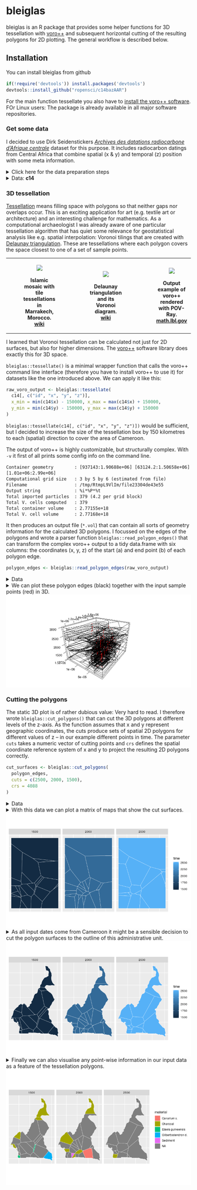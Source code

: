 
<!-- README.md is generated from README.Rmd. Please edit that file -->

# bleiglas

bleiglas is an R package that provides some helper functions for 3D
tessellation with [voro++](http://math.lbl.gov/voro++/) and subsequent
horizontal cutting of the resulting polygons for 2D plotting. The
general workflow is described below.

## Installation

You can install bleiglas from github

``` r
if(!require('devtools')) install.packages('devtools')
devtools::install_github("ropensci/c14bazAAR")
```

For the main function tessellate you also have to [install the voro++
software](http://math.lbl.gov/voro++/download/). FOr Linux users: The
package is already available in all major software repositories.

### Get some data

I decided to use Dirk Seidenstickers [*Archives des datations
radiocarbone d’Afrique
centrale*](https://github.com/dirkseidensticker/aDRAC) dataset for this
purpose. It includes radiocarbon datings from Central Africa that
combine spatial (x & y) and temporal (z) position with some meta
information.

<details>

<summary>Click here for the data preparation steps</summary>

<p>

I selected dates from Cameroon between 1000 and 3000 uncalibrated BP and
projected them into a worldwide cylindrical reference system (epsg
[4088](https://epsg.io/4088)). As Cameroon is close to the equator this
projection should represent distances, angles and areas sufficiently
correct for this example exercise. I rescaled the temporal data with a
factor of 1000 to better show the effect of 3D tessellation. You can
imagine the samples to be observations in a 3D geo-time-space where one
year equals one kilometre. I had to remove samples with equal position
in all three dimensions for the tessellation.

``` r
# download raw data
c14_cmr <- c14bazAAR::get_c14data("adrac") %>% 
  # filter data
  dplyr::filter(!is.na(lat) & !is.na(lon), c14age > 1000, c14age < 3000, country == "CMR") 
```

    ##   |                                                          |                                                  |   0%  |                                                          |++++++++++++++++++++++++++++++++++++++++++++++++++|  99%  |                                                          |++++++++++++++++++++++++++++++++++++++++++++++++++| 100%

``` r
# remove doubles
c14_cmr_unique <- c14_cmr %>%
  dplyr::mutate(
    rounded_coords_lat = round(lat, 3),
    rounded_coords_lon = round(lon, 3)
  ) %>%
  dplyr::group_by(rounded_coords_lat, rounded_coords_lon, c14age) %>%
  dplyr::filter(dplyr::row_number() == 1) %>%
  dplyr::ungroup()

# transform coordinates
coords <- data.frame(c14_cmr_unique$lon, c14_cmr_unique$lat) %>% 
  sf::st_as_sf(coords = c(1, 2), crs = 4326) %>% 
  sf::st_transform(crs = 4088) %>% 
  sf::st_coordinates()

# create active dataset
c14 <- c14_cmr_unique %>% 
  dplyr::transmute(
    id = 1:nrow(.),
    x = coords[,1], 
    y = coords[,2], 
    z = c14age * 1000, # rescaling of temporal data
    material = material
)
```

</p>

</details>

<details>

<summary>Data: <b>c14</b></summary>

<p>

``` r
c14 
```

    ## # A tibble: 380 x 5
    ##       id        x       y       z material
    ##    <int>    <dbl>   <dbl>   <dbl> <chr>   
    ##  1     1 1284303. 450331. 1920000 <NA>    
    ##  2     2 1284303. 450331. 2596000 <NA>    
    ##  3     3 1284303. 450331. 2360000 <NA>    
    ##  4     4 1284303. 450331. 2380000 <NA>    
    ##  5     5 1278776. 434150. 2810000 <NA>    
    ##  6     6 1278776. 434150. 2710000 <NA>    
    ##  7     7 1278776. 434150. 1860000 <NA>    
    ##  8     8 1278776. 434150. 1960000 <NA>    
    ##  9     9 1278776. 434150. 2820000 <NA>    
    ## 10    10 1278776. 434150. 2110000 <NA>    
    ## # … with 370 more rows

</p>

</details>

### 3D tessellation

[Tessellation](https://en.wikipedia.org/wiki/Tessellation) means filling
space with polygons so that neither gaps nor overlaps occur. This is an
exciting application for art (e.g. textile art or architecture) and an
interesting challenge for mathematics. As a computational archaeologist
I was already aware of one particular tessellation algorithm that has
quiet some relevance for geostatistical analysis like e.g. spatial
interpolation: Voronoi tilings that are created with [Delaunay
triangulation](https://en.wikipedia.org/wiki/Delaunay_triangulation).
These are tessellations where each polygon covers the space closest to
one of a set of sample
points.

<table style="width:100%">

<tr>

<th>

<figure>

<img src="https://upload.wikimedia.org/wikipedia/commons/thumb/6/66/Ceramic_Tile_Tessellations_in_Marrakech.jpg/320px-Ceramic_Tile_Tessellations_in_Marrakech.jpg" height="150" />

<figcaption>

Islamic mosaic with tile tessellations in Marrakech, Morocco.
<a href="https://en.wikipedia.org/wiki/File:Ceramic_Tile_Tessellations_in_Marrakech.jpg">wiki</a>

</figcaption>

</figure>

</th>

<th>

<figure>

<img src="https://upload.wikimedia.org/wikipedia/commons/thumb/5/56/Delaunay_Voronoi.svg/441px-Delaunay_Voronoi.svg.png" height="150" />

<figcaption>

Delaunay triangulation and its Voronoi diagram.
<a href="https://commons.wikimedia.org/wiki/File:Delaunay_Voronoi.svg">wiki</a>

</figcaption>

</figure>

</th>

<th>

<figure>

<img src="http://math.lbl.gov/voro++/examples/custom_output/custom_output_l.png" height="150" />

<figcaption>

Output example of voro++ rendered with POV-Ray.
<a href="http://math.lbl.gov/voro++">math.lbl.gov</a>

</figcaption>

</figure>

</th>

<tr>

</table>

I learned that Voronoi tessellation can be calculated not just for 2D
surfaces, but also for higher dimensions. The
[voro++](http://math.lbl.gov/voro++/) software library does exactly this
for 3D space.

`bleiglas::tessellate()` is a minimal wrapper function that calls the
voro++ command line interface (therefore you have to install voro++ to
use it) for datasets like the one introduced above. We can apply it like
this:

``` r
raw_voro_output <- bleiglas::tessellate(
  c14[, c("id", "x", "y", "z")],
  x_min = min(c14$x) - 150000, x_max = max(c14$x) + 150000, 
  y_min = min(c14$y) - 150000, y_max = max(c14$y) + 150000
)
```

`bleiglas::tessellate(c14[, c("id", "x", "y", "z")])` would be
sufficient, but I decided to increase the size of the tessellation box
by 150 kilometres to each (spatial) direction to cover the area of
Cameroon.

The output of voro++ is highly customizable, but structurally complex.
With `-v` it first of all prints some config info on the command
    line.

    Container geometry        : [937143:1.90688e+06] [63124.2:1.50658e+06] [1.01e+06:2.99e+06]
    Computational grid size   : 3 by 5 by 6 (estimated from file)
    Filename                  : /tmp/RtmpL9VlIm/file23304de43e55
    Output string             : %i*%P*%t
    Total imported particles  : 379 (4.2 per grid block)
    Total V. cells computed   : 379
    Total container volume    : 2.77155e+18
    Total V. cell volume      : 2.77168e+18

It then produces an output file (`*.vol`) that can contain all sorts of
geometry information for the calculated 3D polygons. I focussed on the
edges of the polygons and wrote a parser function
`bleiglas::read_polygon_edges()` that can transform the complex voro++
output to a tidy data.frame with six columns: the coordinates (x, y, z)
of the start (a) and end point (b) of each polygon edge.

``` r
polygon_edges <- bleiglas::read_polygon_edges(raw_voro_output)
```

<details>

<summary>Data</summary>

<p>

    ## # A tibble: 24,138 x 7
    ##        x.a    y.a     z.a     x.b    y.b     z.b    id
    ##      <dbl>  <dbl>   <dbl>   <dbl>  <dbl>   <dbl> <dbl>
    ##  1 1352610 233681 1240760 1381950 158990 1274740    38
    ##  2 1324180 130338 1292500 1381950 158990 1274740    38
    ##  3 1309730 225141 1313810 1381950 158990 1274740    38
    ##  4 1201420 392245 1299830 1289680 241638 1324360    38
    ##  5 1276830 227624 1327040 1289680 241638 1324360    38
    ##  6 1309730 225141 1313810 1289680 241638 1324360    38
    ##  7 1190420 336013 1202560  937143 326505 1224480    38
    ##  8  937143 374007 1308060  937143 326505 1224480    38
    ##  9  937143 185322 1292500  937143 326505 1224480    38
    ## 10  937143 326505 1224480 1190420 336013 1202560    38
    ## # … with 24,128 more rows

</p>

</details>

<details>

<summary>We can plot these polygon edges (black) together with the input
sample points (red) in 3D.</summary>

<p>

Before plotting I wanted to changed the scaling of the temporal
information back again to increase the readability of the plot.

``` r
polygon_edges %<>% dplyr::mutate(
  z.a = z.a / 1000,
  z.b = z.b / 1000
)

c14 %<>% dplyr::mutate(
  z = z / 1000
)
```

``` r
rgl::axes3d()
rgl::points3d(c14$x, c14$y, c14$z, color = "red")
rgl::aspect3d(1, 1, 1)
rgl::segments3d(
  x = as.vector(t(polygon_edges[,c(1,4)])),
  y = as.vector(t(polygon_edges[,c(2,5)])),
  z = as.vector(t(polygon_edges[,c(3,6)]))
)
rgl::view3d(userMatrix = view_matrix, zoom = 0.9)
```

</p>

</details>

<img src="README_files/figure-gfm/unnamed-chunk-9-1.png" style="display: block; margin: auto;" />

### Cutting the polygons

The static 3D plot is of rather dubious value: Very hard to read. I
therefore wrote `bleiglas::cut_polygons()` that can cut the 3D polygons
at different levels of the z-axis. As the function assumes that x and y
represent geographic coordinates, the cuts produce sets of spatial 2D
polygons for different values of z – in our example different points in
time. The parameter `cuts` takes a numeric vector of cutting points and
`crs` defines the spatial coordinate reference system of x and y to
project the resulting 2D polygons correctly.

``` r
cut_surfaces <- bleiglas::cut_polygons(
  polygon_edges, 
  cuts = c(2500, 2000, 1500), 
  crs = 4088
)
```

<details>

<summary>Data</summary>

<p>

    ## Simple feature collection with 74 features and 2 fields
    ## geometry type:  POLYGON
    ## dimension:      XY
    ## bbox:           xmin: 937143 ymin: 63124.2 xmax: 1906880 ymax: 1506580
    ## epsg (SRID):    4088
    ## proj4string:    +proj=eqc +lat_ts=0 +lat_0=0 +lon_0=0 +x_0=0 +y_0=0 +R=6371007 +units=m +no_defs
    ## First 10 features:
    ##     time  id                              x
    ## 16  2500  16 POLYGON ((1193932 315611.5,...
    ## 44  2500  44 POLYGON ((1906880 811490.3,...
    ## 51  2500  51 POLYGON ((1146789 374017.9,...
    ## 53  2500  53 POLYGON ((1195186 319422.3,...
    ## 82  2500  82 POLYGON ((1416023 455769.2,...
    ## 102 2500 102 POLYGON ((1082637 969464, 9...
    ## 104 2500 104 POLYGON ((1578607 63124.2, ...
    ## 134 2500 134 POLYGON ((1386791 333246.8,...
    ## 143 2500 143 POLYGON ((937143 63124.2, 9...
    ## 186 2500 186 POLYGON ((1116403 63124.2, ...

</p>

</details>

<details>

<summary>With this data we can plot a matrix of maps that show the cut
surfaces.</summary>

<p>

``` r
cut_surfaces %>%
  ggplot() +
  geom_sf(
    aes(fill = time), 
    color = "white",
    lwd = 0.2
  ) +
  geom_sf_text(aes(label = id)) +
  facet_wrap(~time) +
  theme(
    axis.text = element_blank(),
    axis.ticks = element_blank()
  )
```

</p>

</details>

<img src="README_files/figure-gfm/unnamed-chunk-13-1.png" style="display: block; margin: auto;" />

<details>

<summary>As all input dates come from Cameroon it might be a sensible
decision to cut the polygon surfaces to the outline of this
administrative
unit.</summary>

<p>

``` r
cameroon_border <- rnaturalearth::ne_countries(scale = "medium", returnclass = "sf") %>% 
  dplyr::filter(name == "Cameroon") %>% 
  sf::st_transform(4088)

cut_surfaces_cropped <- cut_surfaces %>% sf::st_intersection(cameroon_border)
```

``` r
cut_surfaces_cropped %>%
  ggplot() +
  geom_sf(
    aes(fill = time), 
    color = "white",
    lwd = 0.2
  ) +
  facet_wrap(~time) +
  theme(
    axis.text = element_blank(),
    axis.ticks = element_blank()
  )
```

<p>

</details>

<img src="README_files/figure-gfm/unnamed-chunk-16-1.png" style="display: block; margin: auto;" />

<details>

<summary>Finally we can also visualise any point-wise information in our
input data as a feature of the tessellation polygons.</summary>

<p>

``` r
cut_surfaces_material <- cut_surfaces_cropped %>%
  dplyr::left_join(
    c14, by = "id"
  )
```

``` r
cut_surfaces_material %>%
  ggplot() +
  geom_sf(
    aes(fill = material), 
    color = "white",
    lwd = 0.2
  ) +
  facet_wrap(~time) +
  theme(
    axis.text = element_blank(),
    axis.ticks = element_blank()
  )
```

</p>

</details>

<img src="README_files/figure-gfm/unnamed-chunk-19-1.png" style="display: block; margin: auto;" />
